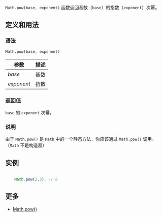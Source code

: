 `Math.pow(base, exponent)` 函数返回基数（`base`）的指数（`exponent`）次幂。

## 定义和用法

### 语法

`Math.pow(base, exponent) `

| 参数 | 描述 |
| --- | --- |
| _base_ | 基数 |
| _exponent_ | 指数 |

### 返回值

`base` 的 `exponent` 次幂。

### 说明

由于 `Math.pow()` 是 `Math` 中的一个静态方法，你应该通过 `Math.pow()` 调用。（`Math` 不是构造器）

## 实例

```javascript

    Math.pow(2,3); // 8

```

## 更多

*   [Math.pow()](https://developer.mozilla.org/zh-CN/docs/Web/JavaScript/Reference/Global_Objects/Math/pow)